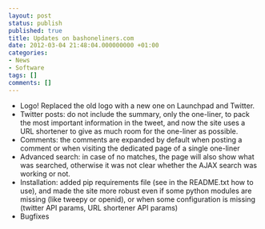 ```yaml
---
layout: post
status: publish
published: true
title: Updates on bashoneliners.com
date: 2012-03-04 21:48:04.000000000 +01:00
categories:
- News
- Software
tags: []
comments: []
---
```

<ul>
	<li>Logo! Replaced the old logo with a new one on Launchpad and Twitter.</li>
	<li>Twitter posts: do not include the summary, only the one-liner, to pack the most important information in the tweet, and now the site uses a URL shortener to give as much room for the one-liner as possible.</li>
	<li>Comments: the comments are expanded by default when posting a comment or when visiting the dedicated page of a single one-liner</li>
	<li>Advanced search: in case of no matches, the page will also show what was searched, otherwise it was not clear whether the AJAX search was working or not.</li>
	<li>Installation: added pip requirements file (see in the README.txt how to use), and made the site more robust even if some python modules are missing (like tweepy or openid), or when some configuration is missing (twitter API params, URL shortener API params)</li>
	<li>Bugfixes</li>
</ul>
